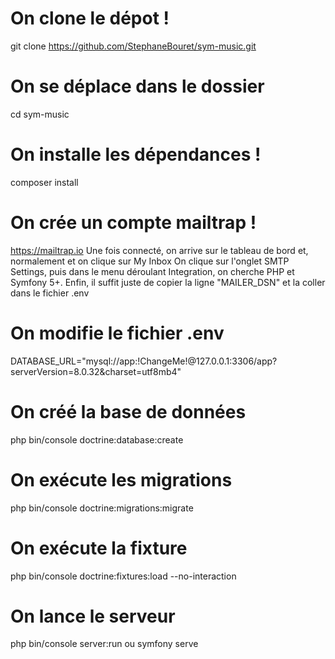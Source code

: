 # On clone le dépot !
git clone https://github.com/StephaneBouret/sym-music.git

# On se déplace dans le dossier
cd sym-music

# On installe les dépendances !
composer install

# On crée un compte mailtrap !
https://mailtrap.io
Une fois connecté, on arrive sur le tableau de bord et, normalement et on clique sur My Inbox
On clique sur l'onglet SMTP Settings, puis dans le menu déroulant Integration, on cherche PHP et Symfony 5+. Enfin, il suffit juste de copier la ligne "MAILER_DSN" et la coller dans le fichier .env

# On modifie le fichier .env
DATABASE_URL="mysql://app:!ChangeMe!@127.0.0.1:3306/app?serverVersion=8.0.32&charset=utf8mb4"

# On créé la base de données
php bin/console doctrine:database:create

# On exécute les migrations
php bin/console doctrine:migrations:migrate

# On exécute la fixture
php bin/console doctrine:fixtures:load --no-interaction

# On lance le serveur
php bin/console server:run ou symfony serve

